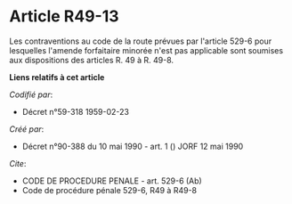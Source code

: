 # Article R49-13

Les contraventions au code de la route prévues par l'article 529-6 pour lesquelles l'amende forfaitaire minorée n'est pas
applicable sont soumises aux dispositions des articles R. 49 à R. 49-8.

**Liens relatifs à cet article**

_Codifié par_:

  - Décret n°59-318 1959-02-23

_Créé par_:

  - Décret n°90-388 du 10 mai 1990 - art. 1 () JORF 12 mai 1990

_Cite_:

  - CODE DE PROCEDURE PENALE - art. 529-6 (Ab)
  - Code de procédure pénale 529-6, R49 à R49-8
